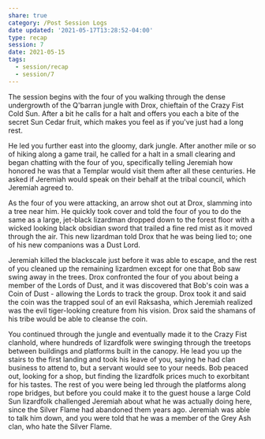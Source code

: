 ```yaml
---
share: true
category: /Post Session Logs
date updated: '2021-05-17T13:28:52-04:00'
type: recap
session: 7
date: 2021-05-15
tags:
  - session/recap
  - session/7
---
```


The session begins with the four of you walking through the dense undergrowth of the Q'barran jungle with Drox, chieftain of the Crazy Fist Cold Sun. After a bit he calls for a halt and offers you each a bite of the secret Sun Cedar fruit, which makes you feel as if you've just had a long rest.

He led you further east into the gloomy, dark jungle. After another mile or so of hiking along a game trail, he called for a halt in a small clearing and began chatting with the four of you, specifically telling Jeremiah how honored he was that a Templar would visit them after all these centuries. He asked if Jeremiah would speak on their behalf at the tribal council, which Jeremiah agreed to.

As the four of you were attacking, an arrow shot out at Drox, slamming into a tree near him. He quickly took cover and told the four of you to do the same as a large, jet-black lizardman dropped down to the forest floor with a wicked looking black obsidian sword that trailed a fine red mist as it moved through the air. This new lizardman told Drox that he was being lied to; one of his new companions was a Dust Lord.

Jeremiah killed the blackscale just before it was able to escape, and the rest of you cleaned up the remaining lizardmen except for one that Bob saw swing away in the trees. Drox confronted the four of you about being a member of the Lords of Dust, and it was discovered that Bob's coin was a Coin of Dust - allowing the Lords to track the group. Drox took it and said the coin was the trapped soul of an evil Raksasha, which Jeremiah realized was the evil tiger-looking creature from his vision. Drox said the shamans of his tribe would be able to cleanse the coin.

You continued through the jungle and eventually made it to the Crazy Fist clanhold, where hundreds of lizardfolk were swinging through the treetops between buildings and platforms built in the canopy. He lead you up the stairs to the first landing and took his leave of you, saying he had clan business to attend to, but a servant would see to your needs. Bob peaced out, looking for a shop, but finding the lizardfolk prices much to exorbitant for his tastes. The rest of you were being led through the platforms along rope bridges, but before you could make it to the guest house a large Cold Sun lizardfolk challenged Jeremiah about what he was actually doing here, since the Silver Flame had abandoned them years ago. Jeremiah was able to talk him down, and you were told that he was a member of the Grey Ash clan, who hate the Silver Flame.
